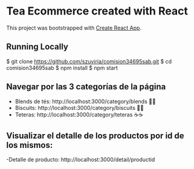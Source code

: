 # Tea Ecommerce created with React

This project was bootstrapped with [Create React App](https://github.com/facebook/create-react-app).

## Running Locally
$ git clone https://github.com/szuviria/comision34695sab.git
$ cd comision34695sab
$ npm install
$ npm start

## Navegar por las 3 categorías de la página

- Blends de tés: http://localhost:3000/category/blends 🍵🍵
- Biscuits: http://localhost:3000/category/biscuits 🍪🍪
- Teteras: http://localhost:3000/category/teteras ☕☕

## Visualizar el detalle de los productos por id de los mismos:

-Detalle de producto: http://localhost:3000/detail/productid

